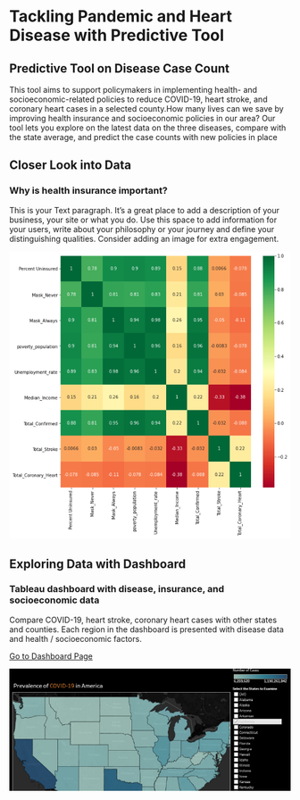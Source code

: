 # Tackling Pandemic and Heart Disease with Predictive Tool

## Predictive Tool on Disease Case Count
This tool aims to support policymakers in implementing health- and socioeconomic-related policies to reduce COVID-19, heart stroke, and coronary heart cases in a selected county.How many lives can we save by improving health insurance and socioeconomic policies in our area? Our tool lets you explore on the latest data on the three diseases, compare with the state average, and predict the case counts with new policies in place

## Closer Look into Data
### Why is health insurance important?
This is your Text paragraph. It’s a great place to add a description of your business, your site or what you do. Use this space to add information for your users, write about your philosophy or your journey and define your distinguishing qualities. Consider adding an image for extra engagement.

![SSPC ITERATION1](https://raw.githubusercontent.com/DheyaM/CDC2021/main/docs/closer_look_into_the_data.png?token=ABUQM2O5D55TIBQC6GCWLU3BLCKL6)

## Exploring Data with Dashboard
### Tableau dashboard with disease, insurance, and socioeconomic data
Compare COVID-19, heart stroke, coronary heart cases with other states and counties. Each region in the dashboard is presented with disease data and health / socioeconomic factors.

[Go to Dashboard Page](https://jamesjonginbae.wixsite.com/cdc2021healthcare/interactive-dashboard)

![SSPC ITERATION2](https://raw.githubusercontent.com/DheyaM/CDC2021/main/docs/dashboard.png?token=ABUQM2IJTE5PSPAVR7KPOI3BLCKE6)




 
